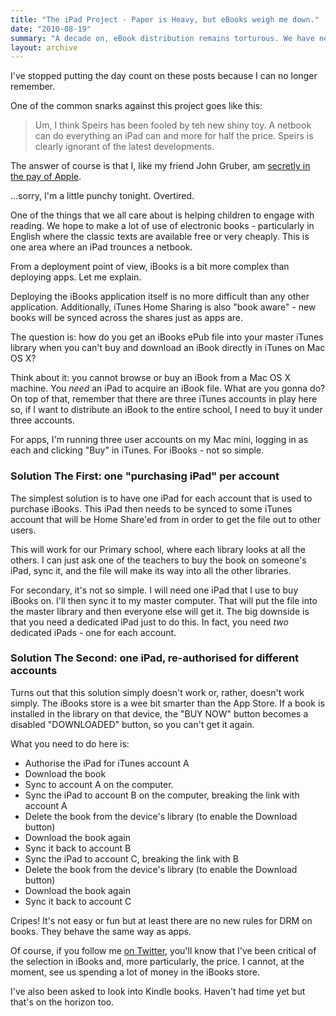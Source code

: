 ```yaml
---
title: "The iPad Project - Paper is Heavy, but eBooks weigh me down."
date: "2010-08-19"
summary: "A decade on, eBook distribution remains torturous. We have never bothered with them."
layout: archive
---
```


I've stopped putting the day count on these posts because I can no longer remember.

One of the common snarks against this project goes like this:

> Um, I think Speirs has been fooled by teh new shiny toy. A netbook can do everything an iPad can and more for half the price. Speirs is clearly ignorant of the latest developments.

The answer of course is that I, like my friend John Gruber, am [secretly in the pay of Apple](http://daringfireball.net/2010/07/lyons).

...sorry, I'm a little punchy tonight. Overtired.

One of the things that we all care about is helping children to engage with reading. We hope to make a lot of use of electronic books - particularly in English where the classic texts are available free or very cheaply. This is one area where an iPad trounces a netbook.

From a deployment point of view, iBooks is a bit more complex than deploying apps. Let me explain.

Deploying the iBooks application itself is no more difficult than any other application. Additionally, iTunes Home Sharing is also "book aware" - new books will be synced across the shares just as apps are.

The question is: how do you get an iBooks ePub file into your master iTunes library when you can't buy and download an iBook directly in iTunes on Mac OS X?

Think about it: you cannot browse or buy an iBook from a Mac OS X machine. You _need_ an iPad to acquire an iBook file. What are you gonna do? On top of that, remember that there are three iTunes accounts in play here so, if I want to distribute an iBook to the entire school, I need to buy it under three accounts.

For apps, I'm running three user accounts on my Mac mini, logging in as each and clicking "Buy" in iTunes. For iBooks - not so simple.

### Solution The First: one "purchasing iPad" per account

The simplest solution is to have one iPad for each account that is used to purchase iBooks. This iPad then needs to be synced to some iTunes account that will be Home Share'ed from in order to get the file out to other users.

This will work for our Primary school, where each library looks at all the others. I can just ask one of the teachers to buy the book on someone's iPad, sync it, and the file will make its way into all the other libraries.

For secondary, it's not so simple. I will need one iPad that I use to buy iBooks on. I'll then sync it to my master computer. That will put the file into the master library and then everyone else will get it. The big downside is that you need a dedicated iPad just to do this. In fact, you need _two_ dedicated iPads - one for each account.

### Solution The Second: one iPad, re-authorised for different accounts

Turns out that this solution simply doesn't work or, rather, doesn't work simply. The iBooks store is a wee bit smarter than the App Store. If a book is installed in the library on that device, the "BUY NOW" button becomes a disabled "DOWNLOADED" button, so you can't get it again.

What you need to do here is:

- Authorise the iPad for iTunes account A
- Download the book
- Sync to account A on the computer.
- Sync the iPad to account B on the computer, breaking the link with account A
- Delete the book from the device's library (to enable the Download button)
- Download the book again
- Sync it back to account B
- Sync the iPad to account C, breaking the link with B
- Delete the book from the device's library (to enable the Download button)
- Download the book again
- Sync it back to account C

Cripes! It's not easy or fun but at least there are no new rules for DRM on books. They behave the same way as apps.

Of course, if you follow me [on Twitter](http://twitter.com/fraserspeirs), you'll know that I've been critical of the selection in iBooks and, more particularly, the price. I cannot, at the moment, see us spending a lot of money in the iBooks store.

I've also been asked to look into Kindle books. Haven't had time yet but that's on the horizon too.
